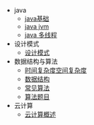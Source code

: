 - java
  - [java基础](docs/java/basic.md)
  - [java jvm](docs/java/jvm.md)
  - [java 多线程](docs/java/thread.md)
- 设计模式 
  - [设计模式](docs/designPatterns/designPatterns.md)
- 数据结构与算法
  - [时间复杂度空间复杂度](docs/algorithm/o\(n\).md)
  - [数据结构](docs/algorithm/dataStructure.md)
  - [常见算法](docs/algorithm/o\(n\).md)
  - [算法题目](docs/algorithm/o\(n\).md)
- 云计算
  - [云计算概述](docs/cloud/cloud.md)
